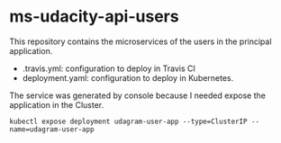 # ms-udacity-api-users

This repository contains the microservices of the users in the principal application.  

* .travis.yml: configuration to deploy in Travis CI
* deployment.yaml: configuration to deploy in Kubernetes.

The service was generated by console because I needed expose the application in the Cluster.

```
kubectl expose deployment udagram-user-app --type=ClusterIP --name=udagram-user-app
```